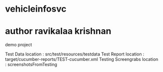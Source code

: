 # vehicleinfosvc
# author ravikalaa krishnan
demo project

Test Data location           : src/test/resources/testdata
Test Report location         : target/cucumber-reports/TEST-cucumber.xml
Testing Screengrabs location : screenshotsFromTesting
